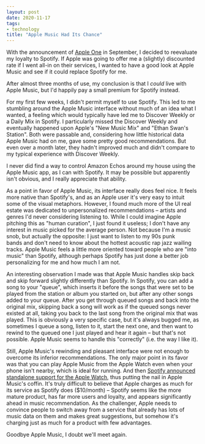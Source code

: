 ```yaml
---
layout: post
date: 2020-11-17
tags:
- technology
title: "Apple Music Had Its Chance"
---
```


With the announcement of [Apple One](https://www.apple.com/apple-one/) in September, I decided to reevaluate my loyalty to Spotify.
If Apple was going to offer me a (slightly) discounted rate if I went all-in on their services, I wanted to have a good look at Apple Music and see if it could replace Spotify for me.

After almost three months of use, my conclusion is that I *could* live with Apple Music, but I'd happily pay a small premium for Spotify instead.

For my first few weeks, I didn't permit myself to use Spotify.
This led to me stumbling around the Apple Music interface without much of an idea what I wanted, a feeling which would typically have led me to Discover Weekly or a Daily Mix in Spotify.
I particularly missed the Discover Weekly and eventually happened upon Apple's "New Music Mix" and "Ethan Swan's Station".
Both were passable and, considering how little historical data Apple Music had on me, gave some pretty good recommendations. But even over a month later, they hadn't improved much and didn't compare to my typical experience with Discover Weekly.

<!-- more -->

I never did find a way to control Amazon Echos around my house using the Apple Music app, as I can with Spotify.
It may be possible but apparently isn't obvious, and I really appreciate that ability.

As a point in favor of Apple Music, its interface really does feel nice.
It feels more native than Spotify's, and as an Apple user it's very easy to intuit some of the visual metaphors.
However, I found much more of the UI real estate was dedicated to unpersonalized recommendations – artists and genres I'd never considering listening to.
While I could imagine Apple pitching this as "human curation", I just found it useless;
I don't have any interest in music picked for the average person.
Not because I'm a music snob, but actually the opposite:
I just want to listen to my 90s punk bands and don't need to know about the hottest acoustic rap jazz wailing tracks.
Apple Music feels a little more oriented toward people who are "into music" than Spotify, although perhaps Spotify has just done a better job personalizing for me and how much I am not.

An interesting observation I made was that Apple Music handles skip back and skip forward slightly differently than Spotify.
In Spotify, you can add a song to your "queue", which inserts it before the songs that were set to be played from the station or album you started on, but after any other songs added to your queue.
After you get through queued songs and back into the original mix, skipping back a song will work as if the queued songs never existed at all, taking you back to the last song from the original mix that was played.
This is obviously a very specific case, but it's always bugged me, as sometimes I queue a song, listen to it, start the next one, and then want to rewind to the queued one I just played and hear it again – but that's not possible.
Apple Music seems to handle this "correctly" (i.e. the way I like it).

Still, Apple Music's rewinding and pleasant interface were not enough to overcome its inferior recommendations.
The only major point in its favor was that you can play Apple Music from the Apple Watch even when your phone isn't nearby, which is ideal for running.
And then [Spotify announced standalone support for the Apple Watch](https://www.macrumors.com/2020/11/03/spotify-apple-watch-standalone-streaming/), thus putting the nail in Apple Music's coffin.
It's truly difficult to believe that Apple charges as much for its service as Spotify does ($10/month) – Spotify seems like the more mature product, has far more users and loyalty, and appears significantly ahead in music recommendation.
As the challenger, Apple needs to convince people to switch away from a service that already has lots of music data on them and makes great suggestions, but somehow it's charging just as much for a product with few advantages.

Goodbye Apple Music, I doubt we'll meet again.
